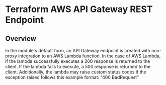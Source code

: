 # Terraform AWS API Gateway REST Endpoint
## Overview
In the module's default form, an API Gateway endpoint is created with non-proxy integration to an AWS Lambda
function. In the case of AWS Lambda, if the lambda successfully executes a 200 response is returned to the
client. If the lambda fails to execute, a 500 response is returned to the client. Additionally, the lambda
may raise custom status codes if the exception raised follows this example format: "400 BadRequest"
